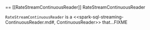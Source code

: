 == [[RateStreamContinuousReader]] RateStreamContinuousReader

`RateStreamContinuousReader` is a <<spark-sql-streaming-ContinuousReader.md#, ContinuousReader>> that...FIXME
